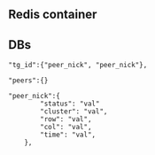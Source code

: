 ## Redis container

## DBs

```
"tg_id":{"peer_nick", "peer_nick"},

"peers":{}

"peer_nick":{
        "status": "val"
        "cluster": "val",
        "row": "val",
        "col": "val",
        "time": "val",
    },
```